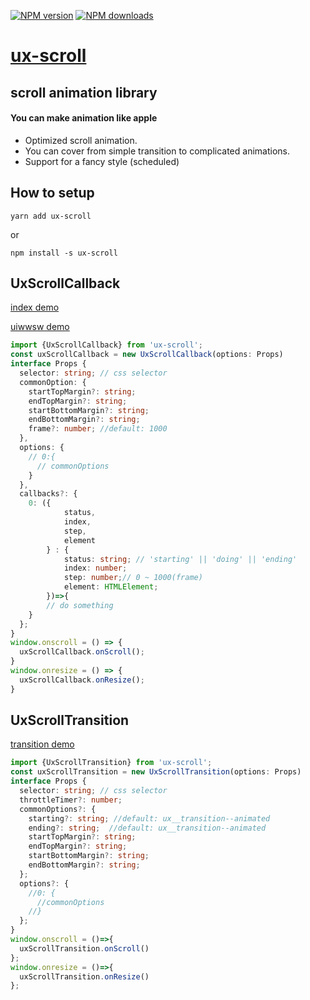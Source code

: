 [![NPM version](https://img.shields.io/npm/v/ux-scroll.svg?style=flat)](https://npmjs.org/package/ux-scroll)
[![NPM downloads](https://img.shields.io/npm/dm/ux-scroll.svg?style=flat)](https://npmjs.org/package/ux-scroll)

# [ux-scroll](http://github.com/uiwwsw/ux-scroll)

## scroll animation library

#### You can make animation like apple

- Optimized scroll animation.
- You can cover from simple transition to complicated animations.
- Support for a fancy style (scheduled)

## How to setup

```command
yarn add ux-scroll
```

or

```common
npm install -s ux-scroll
```

## UxScrollCallback

[index demo](https://github.com/uiwwsw/ux-scroll/blob/master/demo/src/index.ts)

[uiwwsw demo](https://github.com/uiwwsw/ux-scroll/blob/master/demo/src/uiwwsw.ts)

```typescript
import {UxScrollCallback} from 'ux-scroll';
const uxScrollCallback = new UxScrollCallback(options: Props)
interface Props {
  selector: string; // css selector
  commonOption: {
    startTopMargin?: string;
    endTopMargin?: string;
    startBottomMargin?: string;
    endBottomMargin?: string;
    frame?: number; //default: 1000
  },
  options: {
    // 0:{
      // commonOptions
    }
  },
  callbacks?: {
    0: ({
            status,
            index,
            step,
            element
        } : {
            status: string; // 'starting' || 'doing' || 'ending'
            index: number;
            step: number;// 0 ~ 1000(frame)
            element: HTMLElement;
        })=>{
        // do something
    }
  };
}
window.onscroll = () => {
  uxScrollCallback.onScroll();
}
window.onresize = () => {
  uxScrollCallback.onResize();
}
```

## UxScrollTransition

[transition demo](https://github.com/uiwwsw/ux-scroll/blob/master/demo/src/transition.ts)

```typescript
import {UxScrollTransition} from 'ux-scroll';
const uxScrollTransition = new UxScrollTransition(options: Props)
interface Props {
  selector: string; // css selector
  throttleTimer?: number;
  commonOptions?: {
    starting?: string; //default: ux__transition--animated
    ending?: string;  //default: ux__transition--animated
    startTopMargin?: string;
    endTopMargin?: string;
    startBottomMargin?: string;
    endBottomMargin?: string;
  };
  options?: {
    //0: {
      //commonOptions
    //}
  };
}
window.onscroll = ()=>{
  uxScrollTransition.onScroll()
};
window.onresize = ()=>{
  uxScrollTransition.onResize()
};
```

